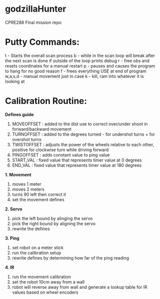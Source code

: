 # godzillaHunter
CPRE288 Final mission repo

# Putty Commands:
  t - Starts the overall scan process
  b - while in the scan loop will break after the next scan is done if outside of the loop prints debug
  r - free obs and resets coordinates for a manual restart
  p - pauses and causes the program to hang for no good reason
  f - frees everything USE at end of program
  w,a,s,d - manual movement just in case
  k - kill, ram into whatever it is looking at



# Calibration Routine:

**Defines guide**

  1. MOVEOFFSET : added to the dist use to correct over/under shoot in forward/backward movement
  2. TURNOFFSET : added to the degrees turned - for undershot turns + for overshot turns
  3. TWISTOFFSET : adjusts the power of the wheels relative to each other, positive for clockwise turn while driving forward
  4. PINGOFFSET : adds constant value to ping value
  5. START_VAL : fixed value that represents timer value at 0 degrees
  6. END_VAL : fixed value that represents timer value at 180 degrees

**1. Movement**

  1. moves 1 meter
  2. moves 2 meters
  3. turns 90 left then correct it
  4. set the movement defines

**2. Servo**

  1. pick the left bound by alinging the servo
  2. pick the right bound by aligning the servo
  3. rewrite the defines

**3. Ping**

  1. set robot on a meter stick
  2. run the calibration setup
  3. rewrite defines by determining how far of the ping reading
     
**4. IR**

1. run the movement calibration
2. set the robot 10cm away from a wall
3. robot will reverse away from wall and generate a lookup table for IR values based on wheel encoders
